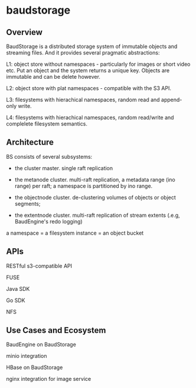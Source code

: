 # baudstorage

## Overview

BaudStorage is a distributed storage system of immutable objects and streaming files. And it provides several pragmatic abstractions: 

L1: object store without namespaces - particularly for images or short video etc. Put an object and the system returns a unique key. Objects are immutable and can be delete however. 

L2: object store with plat namespaces - compatible with the S3 API. 

L3: filesystems with hierachical namespaces, random read and append-only write.  

L4: filesystems with hierachical namespaces, random read/write and complelete filesystem semantics. 

## Architecture

BS consists of several subsystems: 

* the cluster master. single raft replication

* the metanode cluster. multi-raft replication, a metadata range (ino range) per raft; a namespace is partitioned by ino range. 

* the objectnode cluster. de-clustering volumes of objects or object segments;  

* the extentnode cluster. multi-raft replication of stream extents (.e.g, BaudEngine's redo logging)

a namespace = a filesystem instance = an object bucket


## APIs

RESTful s3-compatible API 

FUSE

Java SDK

Go SDK

NFS

## Use Cases and Ecosystem

BaudEngine on BaudStorage

minio integration

HBase on BaudStorage

nginx integration for image service
